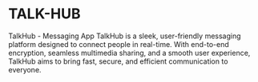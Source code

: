 # TALK-HUB
TalkHub - Messaging App TalkHub is a sleek, user-friendly messaging platform designed to connect people in real-time. With end-to-end encryption, seamless multimedia sharing, and a smooth user experience, TalkHub aims to bring fast, secure, and efficient communication to everyone. 
